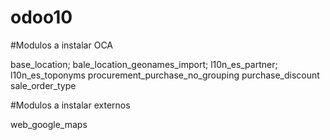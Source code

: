 # odoo10

#Modulos a instalar OCA

base_location;
bale_location_geonames_import;
l10n_es_partner;
l10n_es_toponyms
procurement_purchase_no_grouping
purchase_discount
sale_order_type


#Modulos a instalar externos

web_google_maps